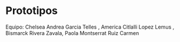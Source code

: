 # Prototipos
Equipo: Chelsea Andrea Garcia Telles , America Citlalli Lopez Lemus , Bismarck Rivera Zavala, Paola Montserrat Ruiz Carmen
